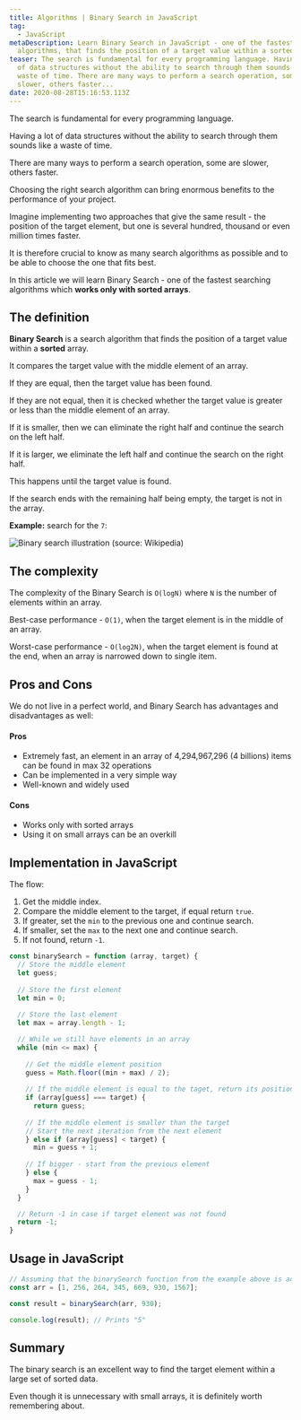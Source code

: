 ```yaml
---
title: Algorithms | Binary Search in JavaScript
tag:
  - JavaScript
metaDescription: Learn Binary Search in JavaScript - one of the fastest search
  algorithms, that finds the position of a target value within a sorted array.
teaser: The search is fundamental for every programming language. Having a lot
  of data structures without the ability to search through them sounds like a
  waste of time. There are many ways to perform a search operation, some are
  slower, others faster...
date: 2020-08-28T15:16:53.113Z
---
```

The search is fundamental for every programming language. 

Having a lot of data structures without the ability to search through them sounds like a waste of time. 

There are many ways to perform a search operation, some are slower, others faster. 

Choosing the right search algorithm can bring enormous benefits to the performance of your project. 

Imagine implementing two approaches that give the same result - the position of the target element, but one is several hundred, thousand or even million times faster.

It is therefore crucial to know as many search algorithms as possible and to be able to choose the one that fits best.

In this article we will learn Binary Search - one of the fastest searching algorithms which **works only with sorted arrays**.

## The definition

**Binary Search**  is a search algorithm that finds the position of a target value within a **sorted** array. 

It compares the target value with the middle element of an array.

If they are equal, then the target value has been found.

If they are not equal, then it is checked whether the target value is greater or less than the middle element of an array. 

If it is smaller, then we can eliminate the right half and continue the search on the left half. 

If it is larger, we eliminate the left half and continue the search on the right half. 

This happens until the target value is found.

If the search ends with the remaining half being empty, the target is not in the array.

**Example:** search for the `7`:

![Binary search illustration (source: Wikipedia)](/img/bs.svg "Binary search illustration (source: Wikipedia)")

## The complexity

The complexity of the Binary Search is `O(logN)` where `N` is the number of elements within an array.

Best-case performance - `O(1)`, when the target element is in the middle of an array.

Worst-case performance - `O(log2N)`, when the target element is found at the end, when an array is narrowed down to single item.

## Pros and Cons

We do not live in a perfect world, and Binary Search has advantages and disadvantages as well:

#### Pros

* Extremely fast, an element in an array of 4,294,967,296 (4 billions) items can be found in max 32 operations
* Can be implemented in a very simple way
* Well-known and widely used

#### Cons

* Works only with sorted arrays
* Using it on small arrays can be an overkill

## Implementation in JavaScript

The flow:

1. Get the middle index.
2. Compare the middle element to the target, if equal return `true`.
3. If greater, set the `min` to the previous one and continue search.
4. If smaller, set the `max` to the next one and continue search.
5. If not found, return `-1`.

```javascript
const binarySearch = function (array, target) {
  // Store the middle element
  let guess;
  
  // Store the first element
  let min = 0;
  
  // Store the last element
  let max = array.length - 1;

  // While we still have elements in an array
  while (min <= max) {
    
    // Get the middle element position
    guess = Math.floor((min + max) / 2);
    
    // If the middle element is equal to the taget, return its position
    if (array[guess] === target) {
      return guess;
      
    // If the middle element is smaller than the target
    // Start the next iteration from the next element 
    } else if (array[guess] < target) {
      min = guess + 1;
      
    // If bigger - start from the previous element
    } else {
      max = guess - 1;
    }
  }

  // Return -1 in case if target element was not found
  return -1;
}
```

## Usage in JavaScript

```javascript
// Assuming that the binarySearch function from the example above is accessible
const arr = [1, 256, 264, 345, 669, 930, 1567];

const result = binarySearch(arr, 930);

console.log(result); // Prints "5"
```

## Summary

The binary search is an excellent way to find the target element within a large set of sorted data. 

Even though it is unnecessary with small arrays, it is definitely worth remembering about.